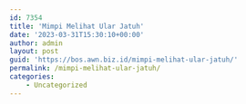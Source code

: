 ```yaml
---
id: 7354
title: 'Mimpi Melihat Ular Jatuh'
date: '2023-03-31T15:30:10+00:00'
author: admin
layout: post
guid: 'https://bos.awn.biz.id/mimpi-melihat-ular-jatuh/'
permalink: /mimpi-melihat-ular-jatuh/
categories:
    - Uncategorized
---
```


